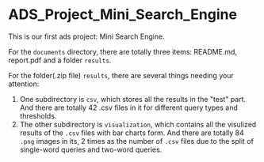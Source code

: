 # ADS_Project_Mini_Search_Engine
This is our first ads project: Mini Search Engine.

For the `documents` directory, there are totally three items: README.md, report.pdf and a folder `results`. 

For the  folder(.zip file) `results`, there are several things needing your attention:

1. One subdirectory is `csv`, which stores all the results in the "test" part. And there are totally 42 .csv files in it for different query types and thresholds.
2. The other subdirectory is `visualization`, which contains all the visulized results of the `.csv` files with bar charts form. And there are totally 84 `.png` images in its, 2 times as the number of `.csv` files due to the split of single-word queries and two-word queries.
